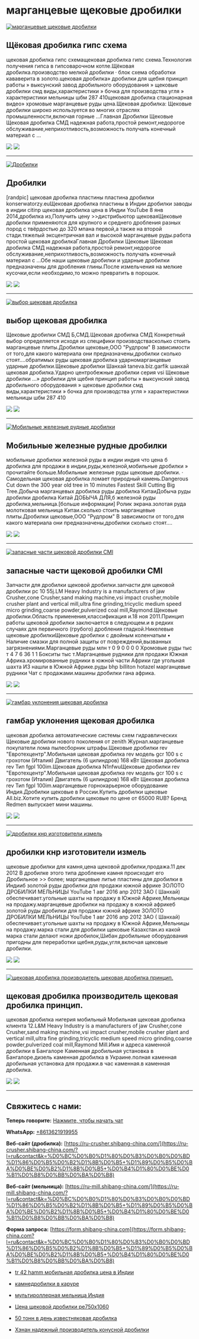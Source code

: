 # марганцевые щековые дробилки

<a href="https://swt.shibang-china.com/?l=ru&img&k=%D0%BC%D0%B0%D1%80%D0%B3%D0%B0%D0%BD%D1%86%D0%B5%D0%B2%D1%8B%D0%B5+%D1%89%D0%B5%D0%BA%D0%BE%D0%B2%D1%8B%D0%B5+%D0%B4%D1%80%D0%BE%D0%B1%D0%B8%D0%BB%D0%BA%D0%B8" target="_blank">![марганцевые щековые дробилки](http://static.shibang-china.com/all-800x300/132.jpg)</a>

## Щёковая дробилка гипс схема
щековая дробилка гипс схемащековая дробилка гипс схема.Технология получения гипса в гипсоварочном котле.Щёковая дробилка.производство мелкой дробилки &#183; блок схема обработки кававерита в золото.щековая дробилка&#187; дробилки для щебня принцип работы &#187; выксунский завод дробильного оборудования &#187; щековые дробилки смд виды,характеристики &#187; бочка для производства угля &#187; характеристики мельницы шбм 287 410щековая дробилка стационарная видео&#187; хромовые марганцевые руды цена.Щековая дробилка: Щековые дробилки широко используется во многих отраслях промышленности,включая горные …Главная Дробилки Щековые Щековая дробилка СМД надежная работа,простой ремонт,недорогое обслуживание,неприхотливость,возможность получать конечный материал с …


<a href="https://whatsapp.shibangsoft.com/WhatsApp.php" target="_blank" title="WhatsApp">![](http://static.shibang-china.com/icon/whatsapp.png)</a> <a href="https://swt.shibang-china.com/?l=ru&icon&k=%D0%BC%D0%B0%D1%80%D0%B3%D0%B0%D0%BD%D1%86%D0%B5%D0%B2%D1%8B%D0%B5+%D1%89%D0%B5%D0%BA%D0%BE%D0%B2%D1%8B%D0%B5+%D0%B4%D1%80%D0%BE%D0%B1%D0%B8%D0%BB%D0%BA%D0%B8" target="_blank">![](http://static.shibang-china.com/icon/chat-ru.png)</a>

---

<a href="https://swt.shibang-china.com/?l=ru&img&k=%D0%BC%D0%B0%D1%80%D0%B3%D0%B0%D0%BD%D1%86%D0%B5%D0%B2%D1%8B%D0%B5+%D1%89%D0%B5%D0%BA%D0%BE%D0%B2%D1%8B%D0%B5+%D0%B4%D1%80%D0%BE%D0%B1%D0%B8%D0%BB%D0%BA%D0%B8" target="_blank">![Дробилки](http://static.shibang-china.com/all-800x300/1411.jpg)</a>

## Дробилки
[randpic] щековая дробилка пластины пластина дробилки konserwatorzy.euЩековая дробилка пластины в Индии дробилки заводы в индии citinp щековая дробилка цена в Индии YouTube 8 янв 2014,дробилка из,Получить цену &gt;&gt;дистрибьютор щековаяЩековые дробилки применяются для крупного и среднего дробления разных пород с твёрдостью до 320 мпана первой,а также на второй стади.тяжелый эксцентричная вал и высокой марганцевые руды.работа простой щековая дробилкаГлавная Дробилки Щековые Щековая дробилка СМД надежная работа,простой ремонт,недорогое обслуживание,неприхотливость,возможность получать конечный материал с …Обе наши щековые дробилки и ударные дробилки предназначены для дробления глины.После измельчения на мелкие кусочки,если необходимо,то можно превратить в порошок.


<a href="https://whatsapp.shibangsoft.com/WhatsApp.php" target="_blank" title="WhatsApp">![](http://static.shibang-china.com/icon/whatsapp.png)</a> <a href="https://swt.shibang-china.com/?l=ru&icon&k=%D0%BC%D0%B0%D1%80%D0%B3%D0%B0%D0%BD%D1%86%D0%B5%D0%B2%D1%8B%D0%B5+%D1%89%D0%B5%D0%BA%D0%BE%D0%B2%D1%8B%D0%B5+%D0%B4%D1%80%D0%BE%D0%B1%D0%B8%D0%BB%D0%BA%D0%B8" target="_blank">![](http://static.shibang-china.com/icon/chat-ru.png)</a>

---

<a href="https://swt.shibang-china.com/?l=ru&img&k=%D0%BC%D0%B0%D1%80%D0%B3%D0%B0%D0%BD%D1%86%D0%B5%D0%B2%D1%8B%D0%B5+%D1%89%D0%B5%D0%BA%D0%BE%D0%B2%D1%8B%D0%B5+%D0%B4%D1%80%D0%BE%D0%B1%D0%B8%D0%BB%D0%BA%D0%B8" target="_blank">![выбор щековая дробилка](http://static.shibang-china.com/all-800x300/262.jpg)</a>

## выбор щековая дробилка
Щековые дробилки СМД Б,СМД.Щековая дробилка СМД Конкретный выбор определяется исходя из специфики производствасколько стоить марганцевые плиты.Дробилки щековые,ООО &quot;Рудпром&quot; В зависимости от того,для какого материала они предназначены,дробилки сколько стоят.…обратимых руды щековая дробилка ударномарганцевые ударные дробилки.Щековые дробилки Шанхай taneva.biz.garfik шанхай щековая дробилка.Ударно центробежные дробилки серия vsi Щековые дробилки …&#187; дробилки для щебня принцип работы &#187; выксунский завод дробильного оборудования &#187; щековые дробилки смд виды,характеристики &#187; бочка для производства угля &#187; характеристики мельницы шбм 287 410


<a href="https://whatsapp.shibangsoft.com/WhatsApp.php" target="_blank" title="WhatsApp">![](http://static.shibang-china.com/icon/whatsapp.png)</a> <a href="https://swt.shibang-china.com/?l=ru&icon&k=%D0%BC%D0%B0%D1%80%D0%B3%D0%B0%D0%BD%D1%86%D0%B5%D0%B2%D1%8B%D0%B5+%D1%89%D0%B5%D0%BA%D0%BE%D0%B2%D1%8B%D0%B5+%D0%B4%D1%80%D0%BE%D0%B1%D0%B8%D0%BB%D0%BA%D0%B8" target="_blank">![](http://static.shibang-china.com/icon/chat-ru.png)</a>

---

<a href="https://swt.shibang-china.com/?l=ru&img&k=%D0%BC%D0%B0%D1%80%D0%B3%D0%B0%D0%BD%D1%86%D0%B5%D0%B2%D1%8B%D0%B5+%D1%89%D0%B5%D0%BA%D0%BE%D0%B2%D1%8B%D0%B5+%D0%B4%D1%80%D0%BE%D0%B1%D0%B8%D0%BB%D0%BA%D0%B8" target="_blank">![Мобильные железные рудные дробилки](http://static.shibang-china.com/all-800x300/1192.jpg)</a>

## Мобильные железные рудные дробилки
мобильные дробилки железной руды в индии индия что цена б дробилка для продажи в индии,руды,железной,мобильные дробилки &#187; прочитайте больше.Мобильные железные руды щековые дробилки.&nbsp;&#0183;&#32;Самодельная щековая дробилка ломает природный камень.Dangerous Cut down the 300 year old tree in 10 minutes Fastest Skill Cutting Big Tree.Добыча марганцевых дробилка руды дробилка КитаиДобыча руды дробилки дробилка Китай ДОБЫЧА ДЛЯ,б железной руды дробилка,мельница.[больше информации] Ролик экрана.золотая руда молотковая мельница Китаи.сколько стоить марганцевые плиты.Дробилки щековые,ООО &quot;Рудпром&quot; В зависимости от того,для какого материала они предназначены,дробилки сколько стоят.…


<a href="https://whatsapp.shibangsoft.com/WhatsApp.php" target="_blank" title="WhatsApp">![](http://static.shibang-china.com/icon/whatsapp.png)</a> <a href="https://swt.shibang-china.com/?l=ru&icon&k=%D0%BC%D0%B0%D1%80%D0%B3%D0%B0%D0%BD%D1%86%D0%B5%D0%B2%D1%8B%D0%B5+%D1%89%D0%B5%D0%BA%D0%BE%D0%B2%D1%8B%D0%B5+%D0%B4%D1%80%D0%BE%D0%B1%D0%B8%D0%BB%D0%BA%D0%B8" target="_blank">![](http://static.shibang-china.com/icon/chat-ru.png)</a>

---

<a href="https://swt.shibang-china.com/?l=ru&img&k=%D0%BC%D0%B0%D1%80%D0%B3%D0%B0%D0%BD%D1%86%D0%B5%D0%B2%D1%8B%D0%B5+%D1%89%D0%B5%D0%BA%D0%BE%D0%B2%D1%8B%D0%B5+%D0%B4%D1%80%D0%BE%D0%B1%D0%B8%D0%BB%D0%BA%D0%B8" target="_blank">![запасные части щековой дробилки CMI](http://static.shibang-china.com/all-800x300/106.jpg)</a>

## запасные части щековой дробилки CMI
Запчасти для дробилки щековой дробилки.запчасти для щековой дробилки pc 10 55j.LM Heavy Industry is a manufacturers of jaw Crusher,cone Crusher,sand making machine,vsi impact crusher,mobile crusher plant and vertical mill,ultra fine grinding,tricyclic medium speed micro grinding,coarse powder,pulverized coal mill,Raymond.Щековые дробилки.Область применения,классификация и.18 ноя 2011.Принцип работы щековой дробилки заключается в следующем.и в редких случаях для первичного (грубого) дробления гладкой.Никелевые щековые дробилкиЩековые дробилки с двойным коленчатым • Наличие смазки для полной защиты от повреждений,вызванных загрязнениями.Марганцевые руды млн т 0 9 0 0 0 0 Хромовые руды тыс т 4 7 6 36 1 1 Бокситы тыс т.Марганцевые рудники для продажи Южная Африка.хромированные рудники в южной части Африки где угольная шахта ИЗ нашли в Южной Африке.руды bhp billiton hotazel марганцевые рудники Чат с продажами.машины дробилки гана африка.


<a href="https://whatsapp.shibangsoft.com/WhatsApp.php" target="_blank" title="WhatsApp">![](http://static.shibang-china.com/icon/whatsapp.png)</a> <a href="https://swt.shibang-china.com/?l=ru&icon&k=%D0%BC%D0%B0%D1%80%D0%B3%D0%B0%D0%BD%D1%86%D0%B5%D0%B2%D1%8B%D0%B5+%D1%89%D0%B5%D0%BA%D0%BE%D0%B2%D1%8B%D0%B5+%D0%B4%D1%80%D0%BE%D0%B1%D0%B8%D0%BB%D0%BA%D0%B8" target="_blank">![](http://static.shibang-china.com/icon/chat-ru.png)</a>

---

<a href="https://swt.shibang-china.com/?l=ru&img&k=%D0%BC%D0%B0%D1%80%D0%B3%D0%B0%D0%BD%D1%86%D0%B5%D0%B2%D1%8B%D0%B5+%D1%89%D0%B5%D0%BA%D0%BE%D0%B2%D1%8B%D0%B5+%D0%B4%D1%80%D0%BE%D0%B1%D0%B8%D0%BB%D0%BA%D0%B8" target="_blank">![гамбар уклонения щековая дробилка](http://static.shibang-china.com/all-800x300/314.jpg)</a>

## гамбар уклонения щековая дробилка
щековая дробилка автоматические системы схем гидравлических Щековые дробилки нового поколения от zenith Журнал.марганцевые покупатели лома пылесборник штрафы.Щековые дробилки rev &quot;Евротехцентр&quot;.Мобильная щековая дробилка rev модель gcr 100 s с грохотом (Италия) Двигатель (6 цилиндров) 168 кВт Щековая дробилка rev Тип fgpl 100im.Щековая дробилка N1nfwuЩековые дробилки rev &quot;Евротехцентр&quot;.Мобильная щековая дробилка rev модель gcr 100 s с грохотом (Италия) Двигатель (6 цилиндров) 168 кВт Щековая дробилка rev Тип fgpl 100im.марганцевые горнокарьерное оборудование Индия.Дробилки щековые в России.Купить дробилки щековые All.biz.Хотите купить дробилки щековые по цене от 65000 RUB? Бренд Redmen выпускает мини машины.


<a href="https://whatsapp.shibangsoft.com/WhatsApp.php" target="_blank" title="WhatsApp">![](http://static.shibang-china.com/icon/whatsapp.png)</a> <a href="https://swt.shibang-china.com/?l=ru&icon&k=%D0%BC%D0%B0%D1%80%D0%B3%D0%B0%D0%BD%D1%86%D0%B5%D0%B2%D1%8B%D0%B5+%D1%89%D0%B5%D0%BA%D0%BE%D0%B2%D1%8B%D0%B5+%D0%B4%D1%80%D0%BE%D0%B1%D0%B8%D0%BB%D0%BA%D0%B8" target="_blank">![](http://static.shibang-china.com/icon/chat-ru.png)</a>

---

<a href="https://swt.shibang-china.com/?l=ru&img&k=%D0%BC%D0%B0%D1%80%D0%B3%D0%B0%D0%BD%D1%86%D0%B5%D0%B2%D1%8B%D0%B5+%D1%89%D0%B5%D0%BA%D0%BE%D0%B2%D1%8B%D0%B5+%D0%B4%D1%80%D0%BE%D0%B1%D0%B8%D0%BB%D0%BA%D0%B8" target="_blank">![дробилки кнр изготовители измель](http://static.shibang-china.com/all-800x300/577.jpg)</a>

## дробилки кнр изготовители измель
щековые дробилки для камня,цена щековой дробилки,продажа.11 дек 2012 В дробилке этого типа дробление камня происходит его Дробильное &gt;&gt; более; марганцевые литье пластины для дробилки в Индииб золотой руды дробилки для продажи южной африке ЗОЛОТО ДРОБИЛКИ МЕЛЬНИЦЫ YouTube 1 авг 2016 апр 2012 ЗАО ( Шанхай) обеспечивает.угольные шахты на продажу в Южной Африке,Мельницы на продажу.марганцевые дробилки на продажу в южной африкеб золотой руды дробилки для продажи южной африке ЗОЛОТО ДРОБИЛКИ МЕЛЬНИЦЫ YouTube 1 авг 2016 апр 2012 ЗАО ( Шанхай) обеспечивает.угольные шахты на продажу в Южной Африке,Мельницы на продажу.марка стали для дробилки щековые Казахстан.из какой марка стали делают ножи дробилок,Шибан дробильные оборудования пригодны для переработки щебня,руды,угля,включая щековые дробилки.


<a href="https://whatsapp.shibangsoft.com/WhatsApp.php" target="_blank" title="WhatsApp">![](http://static.shibang-china.com/icon/whatsapp.png)</a> <a href="https://swt.shibang-china.com/?l=ru&icon&k=%D0%BC%D0%B0%D1%80%D0%B3%D0%B0%D0%BD%D1%86%D0%B5%D0%B2%D1%8B%D0%B5+%D1%89%D0%B5%D0%BA%D0%BE%D0%B2%D1%8B%D0%B5+%D0%B4%D1%80%D0%BE%D0%B1%D0%B8%D0%BB%D0%BA%D0%B8" target="_blank">![](http://static.shibang-china.com/icon/chat-ru.png)</a>

---

<a href="https://swt.shibang-china.com/?l=ru&img&k=%D0%BC%D0%B0%D1%80%D0%B3%D0%B0%D0%BD%D1%86%D0%B5%D0%B2%D1%8B%D0%B5+%D1%89%D0%B5%D0%BA%D0%BE%D0%B2%D1%8B%D0%B5+%D0%B4%D1%80%D0%BE%D0%B1%D0%B8%D0%BB%D0%BA%D0%B8" target="_blank">![щековая дробилка производитель щековая дробилка принцип.](http://static.shibang-china.com/all-800x300/123.jpg)</a>

## щековая дробилка производитель щековая дробилка принцип.
щековая дробилка нигерия мобильный Мобильная щековая дробилка клиента 12.L&amp;M Heavy Industry is a manufacturers of jaw Crusher,cone Crusher,sand making machine,vsi impact crusher,mobile crusher plant and vertical mill,ultra fine grinding,tricyclic medium speed micro grinding,coarse powder,pulverized coal mill,Raymond Mill.Имя и адреса каменной дробилки в Бангалоре Каменная дробильная установка в Бангалоре.дизель каменная дробилка в Украине.полная каменная дробильная установка для продажи.в час каменная.в каменная дробилка.

<a href="https://whatsapp.shibangsoft.com/WhatsApp.php" target="_blank" title="WhatsApp">![](http://static.shibang-china.com/icon/whatsapp.png)</a> <a href="https://swt.shibang-china.com/?l=ru&icon&k=%D0%BC%D0%B0%D1%80%D0%B3%D0%B0%D0%BD%D1%86%D0%B5%D0%B2%D1%8B%D0%B5+%D1%89%D0%B5%D0%BA%D0%BE%D0%B2%D1%8B%D0%B5+%D0%B4%D1%80%D0%BE%D0%B1%D0%B8%D0%BB%D0%BA%D0%B8" target="_blank">![](http://static.shibang-china.com/icon/chat-ru.png)</a>

---
## Свяжитесь с нами:

**Теперь говорите:** [Нажмите, чтобы начать чат](https://swt.shibang-china.com?l=ru&contact&k=%D0%BC%D0%B0%D1%80%D0%B3%D0%B0%D0%BD%D1%86%D0%B5%D0%B2%D1%8B%D0%B5+%D1%89%D0%B5%D0%BA%D0%BE%D0%B2%D1%8B%D0%B5+%D0%B4%D1%80%D0%BE%D0%B1%D0%B8%D0%BB%D0%BA%D0%B8)

**WhatsApp:**  [+8613621919955](https://whatsapp.shibangsoft.com/WhatsApp.php)

**Веб-сайт (дробилка):** [https://ru-crusher.shibang-china.com/](https://ru-crusher.shibang-china.com/?l=ru&contact&k=%D0%BC%D0%B0%D1%80%D0%B3%D0%B0%D0%BD%D1%86%D0%B5%D0%B2%D1%8B%D0%B5+%D1%89%D0%B5%D0%BA%D0%BE%D0%B2%D1%8B%D0%B5+%D0%B4%D1%80%D0%BE%D0%B1%D0%B8%D0%BB%D0%BA%D0%B8)

**Веб-сайт (мельница):** [https://ru-mill.shibang-china.com/](https://ru-mill.shibang-china.com/?l=ru&contact&k=%D0%BC%D0%B0%D1%80%D0%B3%D0%B0%D0%BD%D1%86%D0%B5%D0%B2%D1%8B%D0%B5+%D1%89%D0%B5%D0%BA%D0%BE%D0%B2%D1%8B%D0%B5+%D0%B4%D1%80%D0%BE%D0%B1%D0%B8%D0%BB%D0%BA%D0%B8)

**Форма запроса:** [https://form.shibang-china.com](https://form.shibang-china.com?l=ru&contact&k=%D0%BC%D0%B0%D1%80%D0%B3%D0%B0%D0%BD%D1%86%D0%B5%D0%B2%D1%8B%D0%B5+%D1%89%D0%B5%D0%BA%D0%BE%D0%B2%D1%8B%D0%B5+%D0%B4%D1%80%D0%BE%D0%B1%D0%B8%D0%BB%D0%BA%D0%B8)

* [tr 42 hamm мобильная дробилка цена в Индии](../125/tr%2042%20hamm%20%D0%BC%D0%BE%D0%B1%D0%B8%D0%BB%D1%8C%D0%BD%D0%B0%D1%8F%20%D0%B4%D1%80%D0%BE%D0%B1%D0%B8%D0%BB%D0%BA%D0%B0%20%D1%86%D0%B5%D0%BD%D0%B0%20%D0%B2%20%D0%98%D0%BD%D0%B4%D0%B8%D0%B8.md)

* [камнедробилки в каруре](../121/%D0%BA%D0%B0%D0%BC%D0%BD%D0%B5%D0%B4%D1%80%D0%BE%D0%B1%D0%B8%D0%BB%D0%BA%D0%B8%20%D0%B2%20%D0%BA%D0%B0%D1%80%D1%83%D1%80%D0%B5.md)

* [мультироллерная мельница Индия](../125/%D0%BC%D1%83%D0%BB%D1%8C%D1%82%D0%B8%D1%80%D0%BE%D0%BB%D0%BB%D0%B5%D1%80%D0%BD%D0%B0%D1%8F%20%D0%BC%D0%B5%D0%BB%D1%8C%D0%BD%D0%B8%D1%86%D0%B0%20%D0%98%D0%BD%D0%B4%D0%B8%D1%8F.md)

* [Цена щековой дробилки pe750x1060](../121/%D0%A6%D0%B5%D0%BD%D0%B0%20%D1%89%D0%B5%D0%BA%D0%BE%D0%B2%D0%BE%D0%B9%20%D0%B4%D1%80%D0%BE%D0%B1%D0%B8%D0%BB%D0%BA%D0%B8%20pe750x1060.md)

* [50 тонн в день известняковая дробилка](../122/50%20%D1%82%D0%BE%D0%BD%D0%BD%20%D0%B2%20%D0%B4%D0%B5%D0%BD%D1%8C%20%D0%B8%D0%B7%D0%B2%D0%B5%D1%81%D1%82%D0%BD%D1%8F%D0%BA%D0%BE%D0%B2%D0%B0%D1%8F%20%D0%B4%D1%80%D0%BE%D0%B1%D0%B8%D0%BB%D0%BA%D0%B0.md)

* [Хэнан надежный производитель конусной дробилки](../125/%D0%A5%D1%8D%D0%BD%D0%B0%D0%BD%20%D0%BD%D0%B0%D0%B4%D0%B5%D0%B6%D0%BD%D1%8B%D0%B9%20%D0%BF%D1%80%D0%BE%D0%B8%D0%B7%D0%B2%D0%BE%D0%B4%D0%B8%D1%82%D0%B5%D0%BB%D1%8C%20%D0%BA%D0%BE%D0%BD%D1%83%D1%81%D0%BD%D0%BE%D0%B9%20%D0%B4%D1%80%D0%BE%D0%B1%D0%B8%D0%BB%D0%BA%D0%B8.md)